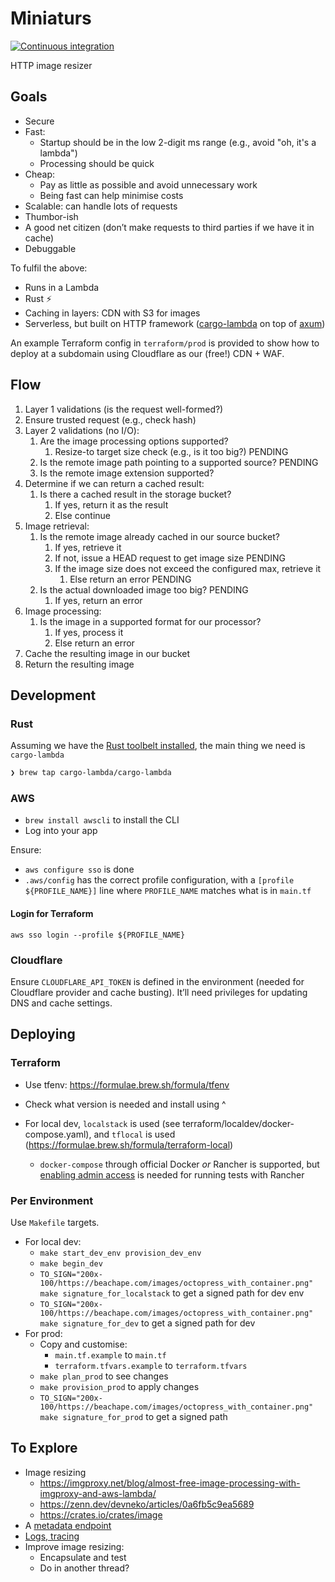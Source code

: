 # Miniaturs
[![Continuous integration](https://github.com/lloydmeta/miniaturs/actions/workflows/ci.yaml/badge.svg)](https://github.com/lloydmeta/miniaturs/actions/workflows/ci.yaml)

HTTP image resizer

## Goals

* Secure 
* Fast: 
  * Startup should be in the low 2-digit ms range (e.g., avoid "oh, it's a lambda")
  * Processing should be quick
* Cheap: 
  * Pay as little as possible and avoid unnecessary work
  * Being fast can help minimise costs
* Scalable: can handle lots of requests
* Thumbor-ish
* A good net citizen (don’t make requests to third parties if we have it in cache)
* Debuggable

To fulfil the above:

* Runs in a Lambda
* Rust ⚡️
* Caching in layers: CDN with S3 for images
* Serverless, but built on HTTP framework ([cargo-lambda](https://www.cargo-lambda.info) on top of [axum](https://github.com/tokio-rs/axum))

An example Terraform config in `terraform/prod` is provided to show how to deploy at a subdomain using Cloudflare as our (free!) CDN + WAF.

## Flow

1. Layer 1 validations (is the request well-formed?)
2. Ensure trusted request (e.g., check hash)
3. Layer 2 validations (no I/O):
    1. Are the image processing options supported?
       1. Resize-to target size check (e.g., is it too big?) PENDING
    2. Is the remote image path pointing to a supported source? PENDING
    3. Is the remote image extension supported?
4. Determine if we can return a cached result:
    1. Is there a cached result in the storage bucket?
        1. If yes, return it as the result
        2. Else continue
5. Image retrieval:
    1. Is the remote image already cached in our source bucket?
        1. If yes, retrieve it
        2. If not, issue a HEAD request to get image size PENDING
        3. If the image size does not exceed the configured max, retrieve it
            1. Else return an error  PENDING
    2. Is the actual downloaded image too big? PENDING
        1. If yes, return an error
6. Image processing:
    1. Is the image in a supported format for our processor?
        1. If yes, process it
        2. Else return an error
7. Cache the resulting image in our bucket
8. Return the resulting image

## Development

### Rust

Assuming we have the [Rust toolbelt installed](https://doc.rust-lang.org/cargo/getting-started/installation.html#install-rust-and-cargo), the main thing we need is `cargo-lambda`

```sh
❯ brew tap cargo-lambda/cargo-lambda
```

### AWS

* `brew install awscli` to install the CLI
* Log into your app

Ensure:

* `aws configure sso` is done
* `.aws/config` has the correct profile configuration, with a `[profile ${PROFILE_NAME}]` line where `PROFILE_NAME` matches what is in `main.tf`

#### Login for Terraform

`aws sso login --profile ${PROFILE_NAME}`

### Cloudflare

Ensure `CLOUDFLARE_API_TOKEN` is defined in the environment (needed for Cloudflare provider and cache busting). It’ll need privileges for updating DNS and cache settings.

## Deploying

### Terraform

* Use tfenv: https://formulae.brew.sh/formula/tfenv
* Check what version is needed and install using ^

* For local dev, `localstack` is used (see terraform/localdev/docker-compose.yaml), and `tflocal` is used (https://formulae.brew.sh/formula/terraform-local)
  * `docker-compose` through official Docker _or_ Rancher is supported, but [enabling admin access](https://github.com/rancher-sandbox/rancher-desktop/issues/2534#issuecomment-1909912585) is needed for running tests with Rancher

### Per Environment

Use `Makefile` targets.

* For local dev:
    * `make start_dev_env provision_dev_env`
    * `make begin_dev`
    * `TO_SIGN="200x-100/https://beachape.com/images/octopress_with_container.png" make signature_for_localstack` to get a signed path for dev env
    * `TO_SIGN="200x-100/https://beachape.com/images/octopress_with_container.png" make signature_for_dev` to get a signed path for dev
* For prod:
    * Copy and customise:
      * `main.tf.example` to `main.tf`
      * `terraform.tfvars.example` to `terraform.tfvars`
    * `make plan_prod` to see changes
    * `make provision_prod` to apply changes
    * `TO_SIGN="200x-100/https://beachape.com/images/octopress_with_container.png" make signature_for_prod` to get a signed path

## To Explore

* Image resizing 
  * https://imgproxy.net/blog/almost-free-image-processing-with-imgproxy-and-aws-lambda/
  * https://zenn.dev/devneko/articles/0a6fb5c9ea5689
  * https://crates.io/crates/image
* A [metadata endpoint](https://thumbor.readthedocs.io/en/stable/usage.html#metadata-endpoint)
* [Logs, tracing](https://github.com/tokio-rs/tracing?tab=readme-ov-file#in-applications)
* Improve image resizing:
  * Encapsulate and test
  * Do in another thread?